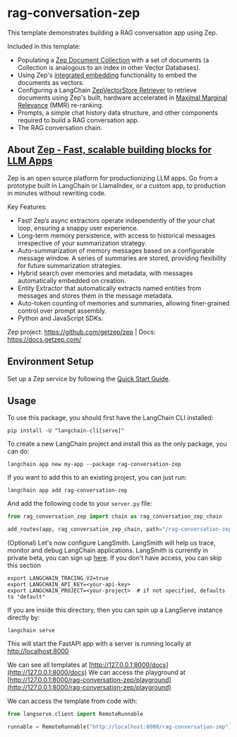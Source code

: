 # rag-conversation-zep

This template demonstrates building a RAG conversation app using Zep. 

Included in this template:
- Populating a [Zep Document Collection](https://docs.getzep.com/sdk/documents/) with a set of documents (a Collection is analogous to an index in other Vector Databases).
- Using Zep's [integrated embedding](https://docs.getzep.com/deployment/embeddings/) functionality to embed the documents as vectors.
- Configuring a LangChain [ZepVectorStore Retriever](https://docs.getzep.com/sdk/documents/) to retrieve documents using Zep's built, hardware accelerated in [Maximal Marginal Relevance](https://docs.getzep.com/sdk/search_query/) (MMR) re-ranking.
- Prompts, a simple chat history data structure, and other components required to build a RAG conversation app.
- The RAG conversation chain.

## About [Zep - Fast, scalable building blocks for LLM Apps](https://www.getzep.com/)
Zep is an open source platform for productionizing LLM apps. Go from a prototype built in LangChain or LlamaIndex, or a custom app, to production in minutes without rewriting code.

Key Features:

- Fast! Zep’s async extractors operate independently of the your chat loop, ensuring a snappy user experience.
- Long-term memory persistence, with access to historical messages irrespective of your summarization strategy.
- Auto-summarization of memory messages based on a configurable message window. A series of summaries are stored, providing flexibility for future summarization strategies.
- Hybrid search over memories and metadata, with messages automatically embedded on creation.
- Entity Extractor that automatically extracts named entities from messages and stores them in the message metadata.
- Auto-token counting of memories and summaries, allowing finer-grained control over prompt assembly.
- Python and JavaScript SDKs.

Zep project: https://github.com/getzep/zep | Docs: https://docs.getzep.com/

## Environment Setup

Set up a Zep service by following the [Quick Start Guide](https://docs.getzep.com/deployment/quickstart/).


## Usage

To use this package, you should first have the LangChain CLI installed:

```shell
pip install -U "langchain-cli[serve]"
```

To create a new LangChain project and install this as the only package, you can do:

```shell
langchain app new my-app --package rag-conversation-zep
```

If you want to add this to an existing project, you can just run:

```shell
langchain app add rag-conversation-zep
```

And add the following code to your `server.py` file:
```python
from rag_conversation_zep import chain as rag_conversation_zep_chain

add_routes(app, rag_conversation_zep_chain, path="/rag-conversation-zep")
```

(Optional) Let's now configure LangSmith. 
LangSmith will help us trace, monitor and debug LangChain applications. 
LangSmith is currently in private beta, you can sign up [here](https://smith.langchain.com/). 
If you don't have access, you can skip this section


```shell
export LANGCHAIN_TRACING_V2=true
export LANGCHAIN_API_KEY=<your-api-key>
export LANGCHAIN_PROJECT=<your-project>  # if not specified, defaults to "default"
```

If you are inside this directory, then you can spin up a LangServe instance directly by:

```shell
langchain serve
```

This will start the FastAPI app with a server is running locally at 
[http://localhost:8000](http://localhost:8000)

We can see all templates at [http://127.0.0.1:8000/docs](http://127.0.0.1:8000/docs)
We can access the playground at [http://127.0.0.1:8000/rag-conversation-zep/playground](http://127.0.0.1:8000/rag-conversation-zep/playground)  

We can access the template from code with:

```python
from langserve.client import RemoteRunnable

runnable = RemoteRunnable("http://localhost:8000/rag-conversation-zep")
```